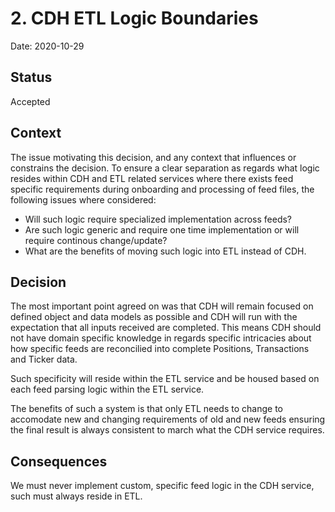 # 2. CDH ETL Logic Boundaries

Date: 2020-10-29

## Status

Accepted

## Context

The issue motivating this decision, and any context that influences or constrains the decision.
To ensure a clear separation as regards what logic resides within CDH and ETL related services where there exists feed specific 
requirements during onboarding and processing of feed files, the following issues where considered:

- Will such logic require specialized implementation across feeds?
- Are such logic generic and require one time implementation or will require continous change/update?
- What are the benefits of moving such logic into ETL instead of CDH.

## Decision

The most important point agreed on was that CDH will remain focused on defined object and data models as possible and CDH will 
run with the expectation that all inputs received are completed. This means CDH should not have domain specific knowledge in regards
specific intricacies about how specific feeds are reconcilied into complete Positions, Transactions and Ticker data.

Such specificity will reside within the ETL service and be housed based on each feed parsing logic within the ETL service.

The benefits of such a system is that only ETL needs to change to accomodate new and changing requirements of old and new feeds
ensuring the final result is always consistent to march what the CDH service requires.


## Consequences

We must never implement custom, specific feed logic in the CDH service, such must always reside in ETL.
